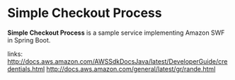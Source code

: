 Simple Checkout Process
=========
**Simple Checkout Process** is a sample service implementing Amazon SWF in Spring Boot.


links:
http://docs.aws.amazon.com/AWSSdkDocsJava/latest/DeveloperGuide/credentials.html
http://docs.aws.amazon.com/general/latest/gr/rande.html